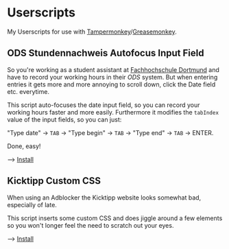 # Userscripts
My Userscripts for use with [Tampermonkey](https://www.tampermonkey.net/)/[Greasemonkey](https://addons.mozilla.org/de/firefox/addon/greasemonkey/).

## ODS Stundennachweis Autofocus Input Field
So you're working as a student assistant at [Fachhochschule Dortmund](https://www.fh-dortmund.de/) and have to record your working hours in their _ODS_ system.
But when entering entries it gets more and more annoying to scroll down, click the Date field etc. everytime.

This script auto-focuses the date input field, so you can record your working hours faster and more easily.
Furthermore it modifies the `tabIndex` value of the input fields, so you can just:

"Type date" -> `TAB` -> "Type begin" -> `TAB` -> "Type end" -> `TAB` -> ENTER.  

Done, easy!

--> [Install](https://github.com/koelle25/userscripts/raw/master/ods-autofocus.user.js)

## Kicktipp Custom CSS
When using an Adblocker the Kicktipp website looks somewhat bad, especially of late.

This script inserts some custom CSS and does jiggle around a few elements so you won't longer feel the need to scratch out your eyes.

--> [Install](https://github.com/koelle25/userscripts/raw/master/kicktipp-custom-css.user.js)
